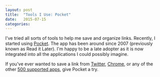 ```yaml
---
layout: post
title:  "Tools I Use: Pocket"
date:   2015-07-15
categories:
---
```

I've tried all sorts of tools to help me save and organize links. Recently, I started using [Pocket](https://getpocket.com). The app has been around since 2007 (previously known as Read it Later). I'm happy to be a late adopter as it is now integrated into all the applications I could possibly imagine.

If you've ever wanted to save a link from [Twitter](http://help.getpocket.com/customer/portal/articles/482762-how-to-save-from-twitter-for-iphone), [Chrome](https://getpocket.com/chrome/), or any of the other [500 supported apps](https://getpocket.com/apps/), give Pocket a try.
